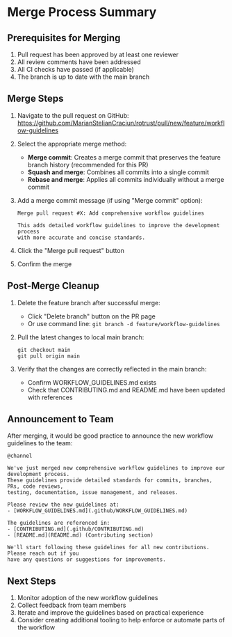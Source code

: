 # Merge Process Summary

## Prerequisites for Merging
1. Pull request has been approved by at least one reviewer
2. All review comments have been addressed
3. All CI checks have passed (if applicable)
4. The branch is up to date with the main branch

## Merge Steps
1. Navigate to the pull request on GitHub: https://github.com/MarianStelianCraciun/rotrust/pull/new/feature/workflow-guidelines

2. Select the appropriate merge method:
   - **Merge commit**: Creates a merge commit that preserves the feature branch history (recommended for this PR)
   - **Squash and merge**: Combines all commits into a single commit
   - **Rebase and merge**: Applies all commits individually without a merge commit

3. Add a merge commit message (if using "Merge commit" option):
   ```
   Merge pull request #X: Add comprehensive workflow guidelines
   
   This adds detailed workflow guidelines to improve the development process
   with more accurate and concise standards.
   ```

4. Click the "Merge pull request" button

5. Confirm the merge

## Post-Merge Cleanup
1. Delete the feature branch after successful merge:
   - Click "Delete branch" button on the PR page
   - Or use command line: `git branch -d feature/workflow-guidelines`

2. Pull the latest changes to local main branch:
   ```
   git checkout main
   git pull origin main
   ```

3. Verify that the changes are correctly reflected in the main branch:
   - Confirm WORKFLOW_GUIDELINES.md exists
   - Check that CONTRIBUTING.md and README.md have been updated with references

## Announcement to Team
After merging, it would be good practice to announce the new workflow guidelines to the team:

```
@channel 

We've just merged new comprehensive workflow guidelines to improve our development process. 
These guidelines provide detailed standards for commits, branches, PRs, code reviews, 
testing, documentation, issue management, and releases.

Please review the new guidelines at:
- [WORKFLOW_GUIDELINES.md](.github/WORKFLOW_GUIDELINES.md)

The guidelines are referenced in:
- [CONTRIBUTING.md](.github/CONTRIBUTING.md)
- [README.md](README.md) (Contributing section)

We'll start following these guidelines for all new contributions. Please reach out if you 
have any questions or suggestions for improvements.
```

## Next Steps
1. Monitor adoption of the new workflow guidelines
2. Collect feedback from team members
3. Iterate and improve the guidelines based on practical experience
4. Consider creating additional tooling to help enforce or automate parts of the workflow